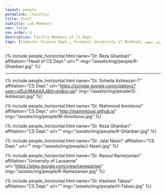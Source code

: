```yaml
---
layout: people
permalink: /faculty/
title: Staff 
subtitle: Lab Members
nav: false
nav_order: 4
description: Faculty Members of CS Dept.
tags: [Computer Science Dept., Ferdowsi University of Mashhad, علوم کامپیوتر دانشگاه فردوسی مشهد]
---
```


<div class="row row-cols-2 projects pt-3 pb-3">
  {% include people_horizontal.html name="Dr. Reza Ghanbari" affiliation="Head of CS Dept." url="" img="/assets/img/people/R-Ghanbari.jpg" %}

<hr>

  {% include people_horizontal.html name="Dr. Soheila Ashkezari-T" affiliation="CS Dept." url="https://scholar.google.com/citations?user=ql5JirMAAAAJ&hl=en&oi=ao" img="/assets/img/people/S-Ashkezari.jpg" %}

  {% include people_horizontal.html name="Dr. Mahmood Amintoosi" affiliation="CS Dept." url="http://mamintoosi.github.io" img="/assets/img/people/M-Amintoosi.jpg" %}

  {% include people_horizontal.html name="Dr. Reza Ghanbari" affiliation="CS Dept." url="" img="/assets/img/people/R-Ghanbari.jpg" %}

  {% include people_horizontal.html name="Dr. Jalal Nasiri" affiliation="CS Dept." url="" img="/assets/img/people/J-Nasiri.jpg" %}

  {% include people_horizontal.html name="Dr. Rasoul Ramezanian" affiliation="University of Lausanne" url="https://sites.google.com/view/ramezanian" img="/assets/img/people/R-Ramezanian.jpg" %}

  {% include people_horizontal.html name="Dr. Hashem Tabasi" affiliation="CS Dept." url="" img="/assets/img/people/H-Tabasi.jpg" %}
</div>

